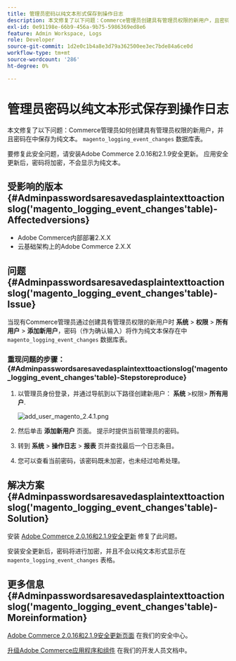 ```yaml
---
title: 管理员密码以纯文本形式保存到操作日志
description: 本文修复了以下问题：Commerce管理员创建具有管理员权限的新用户，且密码保存为“magento_logging_event_changes”数据库表中的纯文本。
exl-id: 0e91198e-66b9-456a-9b75-5986369ed8e6
feature: Admin Workspace, Logs
role: Developer
source-git-commit: 1d2e0c1b4a8e3d79a362500ee3ec7bde84a6ce0d
workflow-type: tm+mt
source-wordcount: '286'
ht-degree: 0%

---
```


# 管理员密码以纯文本形式保存到操作日志

本文修复了以下问题：Commerce管理员如何创建具有管理员权限的新用户，并且密码在中保存为纯文本。 `magento_logging_event_changes` 数据库表。

要修复此安全问题，请安装Adobe Commerce 2.0.16和2.1.9安全更新。 应用安全更新后，密码将加密，不会显示为纯文本。

## 受影响的版本 {#Adminpasswordsaresavedasplaintexttoactionslog('magento_logging_event_changes'table)-Affectedversions}

* Adobe Commerce内部部署2.X.X
* 云基础架构上的Adobe Commerce 2.X.X

## 问题 {#Adminpasswordsaresavedasplaintexttoactionslog('magento_logging_event_changes'table)-Issue}

当现有Commerce管理员通过创建具有管理员权限的新用户时 **系统** > **权限** > **所有用户** > **添加新用户**，密码（作为确认输入）将作为纯文本保存在中 `magento_logging_event_changes` 数据库表。

### 重现问题的步骤： {#Adminpasswordsaresavedasplaintexttoactionslog('magento_logging_event_changes'table)-Stepstoreproduce}

1. 以管理员身份登录，并通过导航到以下路径创建新用户： **系统** >权限> **所有用户**.

   ![add_user_magento_2.4.1.png](assets/add_user_magento_2.4.1.png)

1. 然后单击 **添加新用户** 页面。 提示时提供当前管理员的密码。
1. 转到 **系统** > **操作日志** > **报表** 页并查找最后一个日志条目。
1. 您可以查看当前密码，该密码既未加密，也未经过哈希处理。

## 解决方案 {#Adminpasswordsaresavedasplaintexttoactionslog('magento_logging_event_changes'table)-Solution}

安装 [Adobe Commerce 2.0.16和2.1.9安全更新](https://magento.com/security/patches/magento-2016-and-219-security-update) 修复了此问题。

安装安全更新后，密码将进行加密，并且不会以纯文本形式显示在 `magento_logging_event_changes` 表格。

## 更多信息 {#Adminpasswordsaresavedasplaintexttoactionslog('magento_logging_event_changes'table)-Moreinformation}

[Adobe Commerce 2.0.16和2.1.9安全更新页面](https://magento.com/security/patches/magento-2016-and-219-security-update) 在我们的安全中心。

[升级Adobe Commerce应用程序和组件](https://experienceleague.adobe.com/docs/commerce-operations/upgrade-guide/overview.html) 在我们的开发人员文档中。
